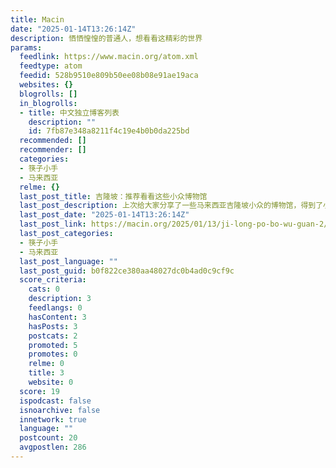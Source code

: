 ```yaml
---
title: Macin
date: "2025-01-14T13:26:14Z"
description: 恓恓惶惶的普通人，想看看这精彩的世界
params:
  feedlink: https://www.macin.org/atom.xml
  feedtype: atom
  feedid: 528b9510e809b50ee08b08e91ae19aca
  websites: {}
  blogrolls: []
  in_blogrolls:
  - title: 中文独立博客列表
    description: ""
    id: 7fb87e348a8211f4c19e4b0b0da225bd
  recommended: []
  recommender: []
  categories:
  - 筷子小手
  - 马来西亚
  relme: {}
  last_post_title: 吉隆坡：推荐看看这些小众博物馆
  last_post_description: 上次给大家分享了一些马来西亚吉隆坡小众的博物馆，得到了小伙伴们的热情支持～必须安排上第二期，让大家在周末动起来。
  last_post_date: "2025-01-14T13:26:14Z"
  last_post_link: https://macin.org/2025/01/13/ji-long-po-bo-wu-guan-2/
  last_post_categories:
  - 筷子小手
  - 马来西亚
  last_post_language: ""
  last_post_guid: b0f822ce380aa48027dc0b4ad0c9cf9c
  score_criteria:
    cats: 0
    description: 3
    feedlangs: 0
    hasContent: 3
    hasPosts: 3
    postcats: 2
    promoted: 5
    promotes: 0
    relme: 0
    title: 3
    website: 0
  score: 19
  ispodcast: false
  isnoarchive: false
  innetwork: true
  language: ""
  postcount: 20
  avgpostlen: 286
---
```

